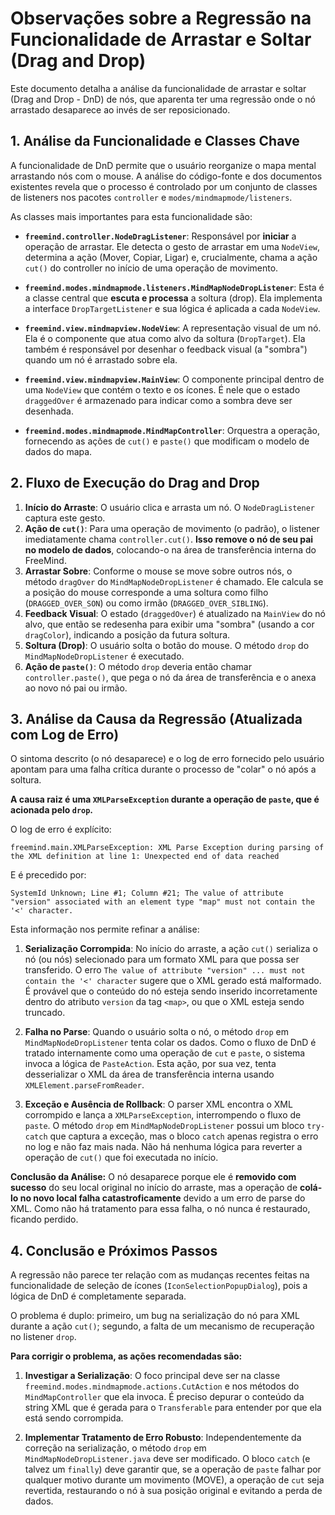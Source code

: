 # Observações sobre a Regressão na Funcionalidade de Arrastar e Soltar (Drag and Drop)

Este documento detalha a análise da funcionalidade de arrastar e soltar (Drag and Drop - DnD) de nós, que aparenta ter uma regressão onde o nó arrastado desaparece ao invés de ser reposicionado.

## 1. Análise da Funcionalidade e Classes Chave

A funcionalidade de DnD permite que o usuário reorganize o mapa mental arrastando nós com o mouse. A análise do código-fonte e dos documentos existentes revela que o processo é controlado por um conjunto de classes de listeners nos pacotes `controller` e `modes/mindmapmode/listeners`.

As classes mais importantes para esta funcionalidade são:

-   **`freemind.controller.NodeDragListener`**: Responsável por **iniciar** a operação de arrastar. Ele detecta o gesto de arrastar em uma `NodeView`, determina a ação (Mover, Copiar, Ligar) e, crucialmente, chama a ação `cut()` do controller no início de uma operação de movimento.

-   **`freemind.modes.mindmapmode.listeners.MindMapNodeDropListener`**: Esta é a classe central que **escuta e processa** a soltura (drop). Ela implementa a interface `DropTargetListener` e sua lógica é aplicada a cada `NodeView`.

-   **`freemind.view.mindmapview.NodeView`**: A representação visual de um nó. Ela é o componente que atua como alvo da soltura (`DropTarget`). Ela também é responsável por desenhar o feedback visual (a "sombra") quando um nó é arrastado sobre ela.

-   **`freemind.view.mindmapview.MainView`**: O componente principal dentro de uma `NodeView` que contém o texto e os ícones. É nele que o estado `draggedOver` é armazenado para indicar como a sombra deve ser desenhada.

-   **`freemind.modes.mindmapmode.MindMapController`**: Orquestra a operação, fornecendo as ações de `cut()` e `paste()` que modificam o modelo de dados do mapa.

## 2. Fluxo de Execução do Drag and Drop

1.  **Início do Arraste**: O usuário clica e arrasta um nó. O `NodeDragListener` captura este gesto.
2.  **Ação de `cut()`**: Para uma operação de movimento (o padrão), o listener imediatamente chama `controller.cut()`. **Isso remove o nó de seu pai no modelo de dados**, colocando-o na área de transferência interna do FreeMind.
3.  **Arrastar Sobre**: Conforme o mouse se move sobre outros nós, o método `dragOver` do `MindMapNodeDropListener` é chamado. Ele calcula se a posição do mouse corresponde a uma soltura como filho (`DRAGGED_OVER_SON`) ou como irmão (`DRAGGED_OVER_SIBLING`).
4.  **Feedback Visual**: O estado (`draggedOver`) é atualizado na `MainView` do nó alvo, que então se redesenha para exibir uma "sombra" (usando a cor `dragColor`), indicando a posição da futura soltura.
5.  **Soltura (Drop)**: O usuário solta o botão do mouse. O método `drop` do `MindMapNodeDropListener` é executado.
6.  **Ação de `paste()`**: O método `drop` deveria então chamar `controller.paste()`, que pega o nó da área de transferência e o anexa ao novo nó pai ou irmão.

## 3. Análise da Causa da Regressão (Atualizada com Log de Erro)

O sintoma descrito (o nó desaparece) e o log de erro fornecido pelo usuário apontam para uma falha crítica durante o processo de "colar" o nó após a soltura.

**A causa raiz é uma `XMLParseException` durante a operação de `paste`, que é acionada pelo `drop`.**

O log de erro é explícito:
```
freemind.main.XMLParseException: XML Parse Exception during parsing of the XML definition at line 1: Unexpected end of data reached
```
E é precedido por:
```
SystemId Unknown; Line #1; Column #21; The value of attribute "version" associated with an element type "map" must not contain the '<' character.
```

Esta informação nos permite refinar a análise:

1.  **Serialização Corrompida**: No início do arraste, a ação `cut()` serializa o nó (ou nós) selecionado para um formato XML para que possa ser transferido. O erro `The value of attribute "version" ... must not contain the '<' character` sugere que o XML gerado está malformado. É provável que o conteúdo do nó esteja sendo inserido incorretamente dentro do atributo `version` da tag `<map>`, ou que o XML esteja sendo truncado.

2.  **Falha no Parse**: Quando o usuário solta o nó, o método `drop` em `MindMapNodeDropListener` tenta colar os dados. Como o fluxo de DnD é tratado internamente como uma operação de `cut` e `paste`, o sistema invoca a lógica de `PasteAction`. Esta ação, por sua vez, tenta desserializar o XML da área de transferência interna usando `XMLElement.parseFromReader`.

3.  **Exceção e Ausência de Rollback**: O parser XML encontra o XML corrompido e lança a `XMLParseException`, interrompendo o fluxo de `paste`. O método `drop` em `MindMapNodeDropListener` possui um bloco `try-catch` que captura a exceção, mas o bloco `catch` apenas registra o erro no log e não faz mais nada. Não há nenhuma lógica para reverter a operação de `cut()` que foi executada no início. 

**Conclusão da Análise:** O nó desaparece porque ele é **removido com sucesso** do seu local original no início do arraste, mas a operação de **colá-lo no novo local falha catastroficamente** devido a um erro de parse do XML. Como não há tratamento para essa falha, o nó nunca é restaurado, ficando perdido.

## 4. Conclusão e Próximos Passos

A regressão não parece ter relação com as mudanças recentes feitas na funcionalidade de seleção de ícones (`IconSelectionPopupDialog`), pois a lógica de DnD é completamente separada.

O problema é duplo: primeiro, um bug na serialização do nó para XML durante a ação `cut()`; segundo, a falta de um mecanismo de recuperação no listener `drop`.

**Para corrigir o problema, as ações recomendadas são:**

1.  **Investigar a Serialização**: O foco principal deve ser na classe `freemind.modes.mindmapmode.actions.CutAction` e nos métodos do `MindMapController` que ela invoca. É preciso depurar o conteúdo da string XML que é gerada para o `Transferable` para entender por que ela está sendo corrompida.

2.  **Implementar Tratamento de Erro Robusto**: Independentemente da correção na serialização, o método `drop` em `MindMapNodeDropListener.java` deve ser modificado. O bloco `catch` (e talvez um `finally`) deve garantir que, se a operação de `paste` falhar por qualquer motivo durante um movimento (MOVE), a operação de `cut` seja revertida, restaurando o nó à sua posição original e evitando a perda de dados.